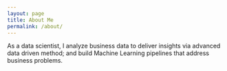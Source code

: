 ```yaml
---
layout: page
title: About Me
permalink: /about/
---
```


As a data scientist, I analyze business data to deliver insights via advanced data driven method; and build Machine Learning pipelines that address business problems.
